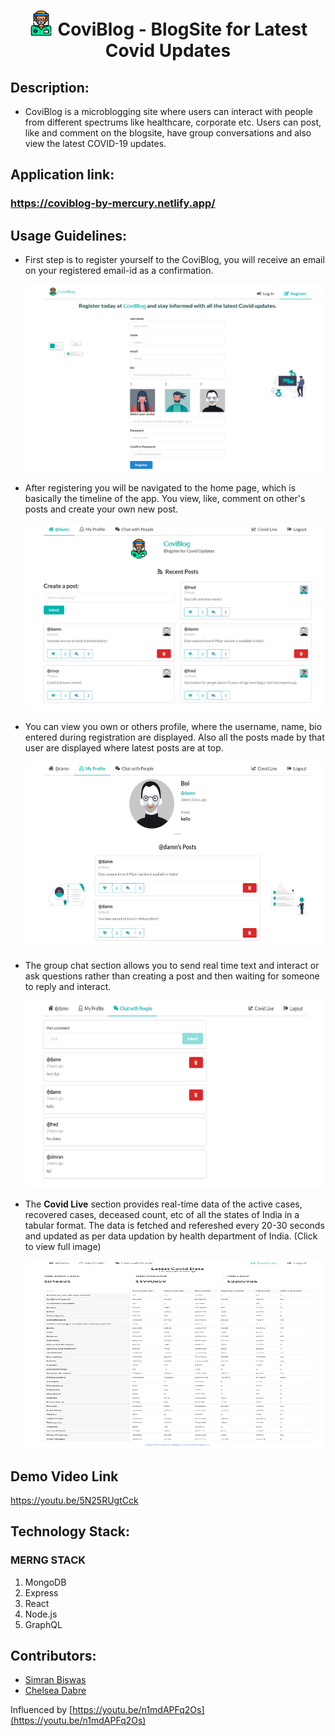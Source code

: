 <h1 align="center"><img src="https://github.com/simranbiswas/CoviBlog/blob/main/images/nurse.png" width="40" height="40" title="nurse"> CoviBlog - BlogSite for Latest Covid Updates</h1>
<p align="center">
</p>


## Description:

*  CoviBlog is a microblogging site where users can interact with people from different spectrums like healthcare, corporate etc. Users can post, like and comment on the blogsite, have group conversations and also view the latest COVID-19 updates.

  
## Application link:
<h3><a href='https://coviblog-by-mercury.netlify.app/' target="_blank">https://coviblog-by-mercury.netlify.app/</a></h3>


## Usage Guidelines:

* First step is to register yourself to the CoviBlog, you will receive an email on your registered email-id as a confirmation. 
  <p>
    <img src="https://github.com/simranbiswas/CoviBlog/blob/main/images/register.png" width="500" height="300" title="register">
  </p>

* After registering you will be navigated to the home page, which is basically the timeline of the app. You view, like, comment on other's posts and create your own new post. 
  <p>
    <img src="https://github.com/simranbiswas/CoviBlog/blob/main/images/home.png" width="500" height="300" title="home">
  </p>
  
* You can view you own or others profile, where the username, name, bio entered during registration are displayed. Also all the posts made by that user are displayed where latest posts are at top.
  <p>
    <img src="https://github.com/simranbiswas/CoviBlog/blob/main/images/profile.png" width="500" height="300" title="profile">
  </p>
  
* The group chat section allows you to send real time text and interact or ask questions rather than creating a post and then waiting for someone to reply and interact.
  <p>
    <img src="https://github.com/simranbiswas/CoviBlog/blob/main/images/groupchat.png" width="500" height="300" title="gc">
  </p>  
  
* The **Covid Live** section provides real-time data of the active cases, recovered cases, deceased count, etc of all the states of India in a tabular format. The data is fetched and refereshed every 20-30 seconds and updated as per data updation by health department of India. (Click to view full image)
  <p>
    <img src="https://github.com/simranbiswas/CoviBlog/blob/main/images/covid.png" width="500" height="300" title="covid">
  </p>  
    
  
## Demo Video Link
<a href='https://youtu.be/5N25RUgtCck'>https://youtu.be/5N25RUgtCck</a>  
  
  
## Technology Stack:
### MERNG STACK
  1) MongoDB
  2) Express
  3) React
  4) Node.js
  5) GraphQL
  

## Contributors:

* [Simran Biswas](https://github.com/simranbiswas) 
* [Chelsea Dabre](https://github.com/Chelsea0608)

Influenced by [https://youtu.be/n1mdAPFq2Os](https://youtu.be/n1mdAPFq2Os)
